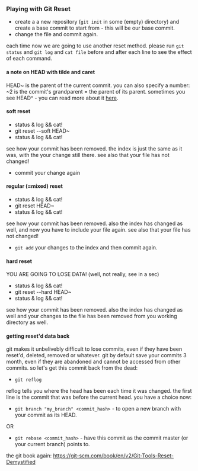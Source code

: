 

### Playing with Git Reset

* create a a new repository (```git init``` in some (empty) directory) and create a base commit to start from - this will be our base commit.
* change the file and commit again.

each time now we are going to use another reset method.
please run ```git status``` and ```git log``` and ```cat file``` before and after each line to see the effect of each command.

#### a note on HEAD with tilde and caret
HEAD~ is the parent of the current commit. you can also specify a number: ~2 is the commit's grandparent = the parent of its parent. sometimes you see HEAD^ - you can read more about it [here](http://www.paulboxley.com/blog/2011/06/git-caret-and-tilde).

#### soft reset
* status & log && cat!
* git reset --soft HEAD~
* status & log && cat!

see how your commit has been removed. the index is just the same as it was, with the your change still there.
see also that your file has not changed!

* commit your change again


#### regular (=mixed) reset
* status & log && cat!
* git reset HEAD~
* status & log && cat!

see how your commit has been removed. also the index has changed as well, and now you have to include your file again.
see also that your file has not changed!

* ```git add``` your changes to the index and then commit again.

#### hard reset
YOU ARE GOING TO LOSE DATA! (well, not really, see in a sec)
* status & log && cat!
* git reset --hard HEAD~
* status & log && cat!

see how your commit has been removed. also the index has changed as well and your changes to the file has been removed from you working directory as well.

#### getting reset'd data back
git makes it unbelivebly difficult to lose commits, even if they have been reset'd, deleted, removed or whatever.
git by default save your commits 3 month, even if they are abandoned and cannot be accessed from other commits.
so let's get this commit back from the dead:
* ```git reflog```

reflog tells you where the head has been each time it was changed.
the first line is the commit that was before the current head.
you have a choice now:
* ```git branch "my_branch" <commit_hash>``` - to open a new branch with your commit as its HEAD.

OR

* ```git rebase <commit_hash>``` - have this commit as the commit master (or your current branch) points to.















the git book again:
https://git-scm.com/book/en/v2/Git-Tools-Reset-Demystified



